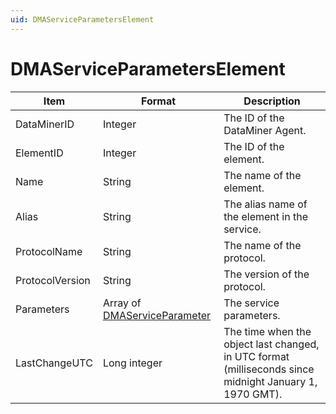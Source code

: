 ```yaml
---
uid: DMAServiceParametersElement
---
```


# DMAServiceParametersElement

| Item | Format | Description |
|--|--|--|
| DataMinerID     | Integer | The ID of the DataMiner Agent. |
| ElementID       | Integer | The ID of the element. |
| Name            | String | The name of the element. |
| Alias           | String | The alias name of the element in the service. |
| ProtocolName    | String | The name of the protocol. |
| ProtocolVersion | String | The version of the protocol. |
| Parameters      | Array of [DMAServiceParameter](xref:DMAServiceParameter) | The service parameters. |
| LastChangeUTC   | Long integer | The time when the object last changed, in UTC format (milliseconds since midnight January 1, 1970 GMT). |

